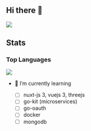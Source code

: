 #

## Hi there 👋

<a href="https://github.com/p000ic/github-readme-stats">
  <img align="center" src="https://github-readme-stats.vercel.app/api?username=p000ic&show_icons=true&theme=github_dark" />
</a>

## Stats

### Top Languages

<a href="https://github.com/p000ic/github-readme-stats">
  <img align="center" src="https://github-readme-stats.vercel.app/api/top-langs/?username=p000ic&theme=github_dark&hide=html&layout=compact" />
</a>

<!--
**p000ic/p000ic** is a ✨ _special_ ✨ repository because its `README.md` (this file) appears on your GitHub profile.

Here are some ideas to get you started:

- 🔭 I’m currently working on ...
- 👯 I’m looking to collaborate on ...
- 🤔 I’m looking for help with ...
- 💬 Ask me about ...
- 📫 How to reach me: ...
- 😄 Pronouns: ...
- ⚡ Fun fact: ...
-->

- 🌱 I’m currently learning

  - [ ] nuxt-js 3, vuejs 3, threejs
  - [ ] go-kit (microservices)
  - [ ] go-oauth
  - [ ] docker
  - [ ] mongodb
